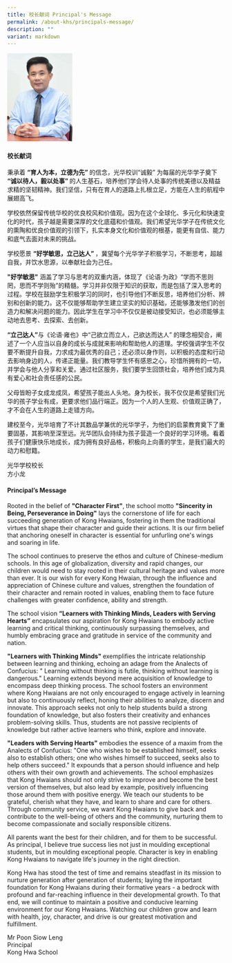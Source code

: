 ```yaml
---
title: 校长献词 Principal's Message
permalink: /about-khs/principals-message/
description: ""
variant: markdown
---
```

<p></p>
<div class="isomer-image-wrapper">
<img style="width: 30%;" height="auto" width="100%" alt="" src="/images/Raymond_Poon_Siow_Leng.jpg">
</div>
<h4>校长献词</h4>
<p>秉承着 <strong>“育人为本，立德为先” </strong>的信念，光华校训“诚毅” 为每届的光华学子奠下 <strong>“诚以待人，毅以处事” </strong>的人生基石，培养他们学会待人处事的传统美德以及精益求精的坚韧精神。我们坚信，只有在育人的道路上扎根立足，方能在人生的航程中展翅高飞。</p>
<p>学校依然保留传统华校的优良校风和价值观。因为在这个全球化、多元化和快速变化的时代，孩子越是需要深厚的文化底蕴和价值观。我们希望光华学子在传统文化的熏陶和优良价值观的引领下，扎实本身文化和价值观的根基，能更有自信、能力和底气去面对未来的挑战。</p>
<p>学校愿景 <strong>“好学敏思，立己达人” </strong>，冀望每个光华学子积极学习，不断思考，超越自我，并饮水思源，以奉献社会为己任。</p>
<p><strong>"好学敏思"</strong> 涵盖了学习与思考的双重内涵，体现了《论语·为政》“学而不思则罔，思而不学则殆”的精髓。学习并非仅限于知识的获取，而是包括了深入思考的过程。学校在鼓励学生积极学习的同时，也引导他们不断反思，培养他们分析、辨别和创新的能力。这不仅能够帮助学生建立坚实的知识基础，还能够激发他们的创造力和解决问题的能力。因此学生在学习中不仅仅是被动接受知识，也必须能够主动地去思考、去探索、去创新。</p>
<p><strong>“立己达人”</strong>与《论语·雍也》中“己欲立而立人，己欲达而达人” 的理念相契合，阐述了一个人应当以自身的成长与成就来影响和帮助他人的道理。学校强调学生不仅要不断提升自我，力求成为最优秀的自己；还必须以身作则，以积极的态度和行动去影响身边的人，传递正能量。我们教导学生怀有感恩之心，珍惜所拥有的一切，并学会与他人分享和关爱。通过社区服务，我们要学生回馈社会，培养他们成为具有爱心和社会责任感的公民。</p>
<p>父母皆盼子女成龙成凤，希望孩子能出人头地。身为校长，我不仅仅是希望我们光华的孩子学业有成，更要求他们品行端正。因为一个人的人生观、价值观正确了，才不会在人生的道路上走错方向。</p>
<p>建校至今，光华培育了不计其数品学兼优的光华学子，为他们的启蒙教育奠下了重要固基，其影响至深至远。光华团队会持续为孩子营造一个良好的学习环境。看着孩子们健康快乐地成长，成为拥有良好品格，积极向上向善的学生，是我们最大的动力和慰籍。</p>
光华学校校长<br>
方小龙

<h4>Principal’s Message</h4>
<p>Rooted in the belief of <strong>"Character First"</strong>, the school
motto <strong>"Sincerity in Being, Perseverance in Doing"</strong> lays the
cornerstone of life for each succeeding generation of Kong Hwaians, fostering
in them the traditional virtues that shape their character and guide their
actions. It is our firm belief that anchoring oneself in character is essential
for unfurling one's wings and soaring in life.</p>
<p>The school continues to preserve the ethos and culture of Chinese-medium
schools. In this age of globalization, diversity and rapid changes, our
children would need to stay rooted in their cultural heritage and values
more than ever. It is our wish for every Kong Hwaian, through the influence
and appreciation of Chinese culture and values, strengthen the foundation
of their character and remain rooted in values, enabling them to face future
challenges with greater confidence, ability and strength.</p>
<p>The school vision <strong>“Learners with Thinking Minds, Leaders with Serving Hearts”</strong> encapsulates
our aspiration for Kong Hwaians to embody active learning and critical
thinking, continuously surpassing themselves, and humbly embracing grace
and gratitude in service of the community and nation.</p>
<p><strong>"Learners with Thinking Minds" </strong>exemplifies the intricate
relationship between learning and thinking, echoing an adage from the Analects
of Confucius: " Learning without thinking is futile, thinking without
learning is dangerous." Learning extends beyond mere acquisition of knowledge
to encompass deep thinking process. The school fosters an environment where
Kong Hwaians are not only encouraged to engage actively in learning but
also to continuously reflect, honing their abilities to analyze, discern
and innovate. This approach seeks not only to help students build a strong
foundation of knowledge, but also fosters their creativity and enhances
problem-solving skills. Thus, students are not passive recipients of knowledge
but rather active learners who think, explore and innovate.</p>
<p><strong>"Leaders with Serving Hearts"</strong> embodies the essence of
a maxim from the Analects of Confucius: "One who wishes to be established himself,
seeks also to establish others; one who wishes himself to succeed, seeks
also to help others succeed." It expounds that a person should influence and
help others with their own growth and achievements. The school emphasizes
that Kong Hwaians should not only strive to improve and become the best
version of themselves, but also lead by example, positively influencing
those around them with positive energy. We teach our students to be grateful,
cherish what they have, and learn to share and care for others. Through
community service, we want Kong Hwaians to give back and contribute to
the well-being of others and the community, nurturing them to become compassionate
and socially responsible citizens.</p>
<p>All parents want the best for their children, and for them to be successful.
As principal, I believe true success lies not just in moulding exceptional
students, but in moulding exceptional people. Character is key in enabling
Kong Hwaians to navigate life's journey in the right direction.</p>
<p>Kong Hwa has stood the test of time and remains steadfast in its mission
to nurture generation after generation of students; laying the important
foundation for Kong Hwaians during their formative years - a bedrock with
profound and far-reaching influence in their developmental growth. To that
end, we will continue to maintain a positive and conducive learning environment
for our Kong Hwaians. Watching our children grow and learn with health,
joy, character, and drive is our greatest motivation and fulfillment.</p>
Mr Poon Siow Leng<br>
Principal<br>
Kong Hwa School